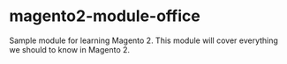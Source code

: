 # magento2-module-office
Sample module for learning Magento 2. This module will cover everything we should to know in Magento 2.

